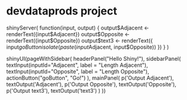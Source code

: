 # devdataprods project


shinyServer(
        function(input, output) {
                output$Adjacent <- renderText({input$Adjacent})
                output$Opposite <- renderText({input$Opposite})
                output$text3 <- renderText({
                        input$goButton
                        isolate(paste(input$Adjacent, input$Opposite))
                })
        }
)





shinyUI(pageWithSidebar(
        headerPanel("Hello Shiny!"),
        sidebarPanel(
                textInput(inputId="Adjacent", label = "Length Adjacent"),
                textInput(inputId="Opposite", label = "Length Opposite"),
                actionButton("goButton", "Go!")
        ),
        mainPanel(
                p('Output Adjacent'),
                textOutput('Adjacent'),
                p('Output Opposite'),
                textOutput('Opposite'),
                p('Output text3'),
                textOutput('text3')
        )
))





